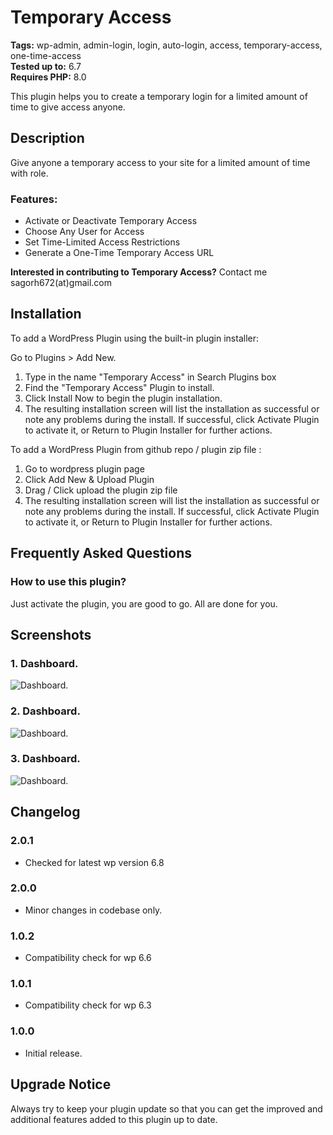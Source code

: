 # Temporary Access

**Tags:** wp-admin, admin-login, login, auto-login, access, temporary-access, one-time-access \
**Tested up to:** 6.7 \
**Requires PHP:** 8.0

This plugin helps you to create a temporary login for a limited amount of time to give access anyone.

## Description

Give anyone a temporary access to your site for a limited amount of time with role.

### Features:

- Activate or Deactivate Temporary Access
- Choose Any User for Access
- Set Time-Limited Access Restrictions
- Generate a One-Time Temporary Access URL

**Interested in contributing to Temporary Access?**
Contact me sagorh672(at)gmail.com

## Installation

To add a WordPress Plugin using the built-in plugin installer:

Go to Plugins > Add New.

1. Type in the name "Temporary Access" in Search Plugins box
2. Find the "Temporary Access" Plugin to install.
3. Click Install Now to begin the plugin installation.
4. The resulting installation screen will list the installation as successful or note any problems during the install.
If successful, click Activate Plugin to activate it, or Return to Plugin Installer for further actions.

To add a WordPress Plugin from github repo / plugin zip file :
1. Go to wordpress plugin page
2. Click Add New & Upload Plugin
3. Drag / Click upload the plugin zip file
4. The resulting installation screen will list the installation as successful or note any problems during the install.
If successful, click Activate Plugin to activate it, or Return to Plugin Installer for further actions.

## Frequently Asked Questions

### How to use this plugin?

Just activate the plugin, you are good to go. All are done for you.

## Screenshots

### 1. Dashboard.

![Dashboard.](https://ps.w.org/temporary-access/assets/screenshot-1.png)

### 2. Dashboard.

![Dashboard.](https://ps.w.org/temporary-access/assets/screenshot-2.png)

### 3. Dashboard.

![Dashboard.](https://ps.w.org/temporary-access/assets/screenshot-3.png)

## Changelog

### 2.0.1
- Checked for latest wp version 6.8

### 2.0.0
- Minor changes in codebase only.

### 1.0.2
- Compatibility check for wp 6.6

### 1.0.1
- Compatibility check for wp 6.3

### 1.0.0
- Initial release.

## Upgrade Notice

Always try to keep your plugin update so that you can get the improved and additional features added to this plugin up to date.